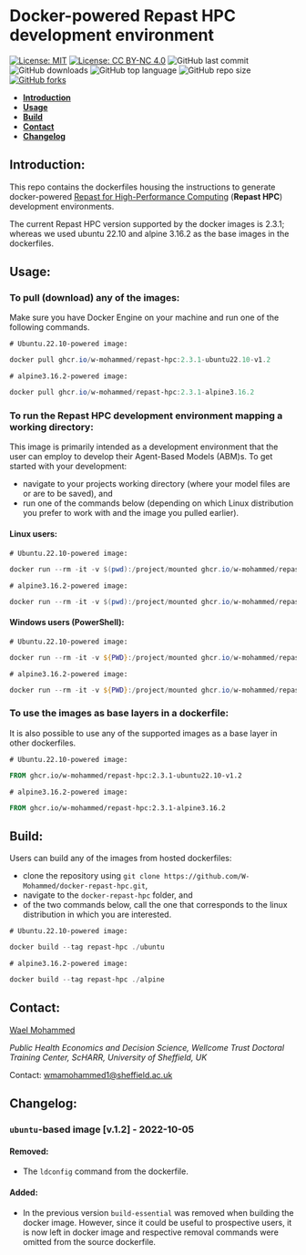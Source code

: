 # Docker-powered Repast HPC development environment
[![License: MIT](https://img.shields.io/badge/License-MIT-yellow.svg)](https://opensource.org/licenses/MIT)
[![License: CC BY-NC 4.0](https://licensebuttons.net/l/by-nc/4.0/80x15.png)](https://creativecommons.org/licenses/by-nc/4.0/)
![GitHub last commit](https://img.shields.io/github/last-commit/W-Mohammed/docker-repast-hpc?color=red&style=plastic)
![GitHub downloads](https://img.shields.io//github/downloads/W-Mohammed/docker-repast-hpc/pkgs/container/repast-hpc/total)
![GitHub top language](https://img.shields.io/github/languages/top/W-Mohammed/docker-repast-hpc?style=plastic)
![GitHub repo size](https://img.shields.io/github/repo-size/W-Mohammed/docker-repast-hpc?style=plastic)
[![GitHub forks](https://img.shields.io/github/forks/W-Mohammed/docker-repast-hpc?style=social&label=Fork&maxAge=2592000)](https://GitHub.com/W-Mohammed/docker-repast-hpc/network/)

- **[Introduction](#introduction)**
- **[Usage](#usage)**
- **[Build](#build)**
- **[Contact](#contact)**
- **[Changelog](#changelog)**

## Introduction:
This repo contains the dockerfiles housing the instructions to generate docker-powered [Repast for High-Performance Computing](https://repast.github.io/repast_hpc.html) (**Repast HPC**) development environments.

The current Repast HPC version supported by the docker images is 2.3.1; whereas we used ubuntu 22.10 and alpine 3.16.2 as the base images in the dockerfiles.

## Usage:
### To pull (download) any of the images:
Make sure you have Docker Engine on your machine and run one of the following commands.

`# Ubuntu.22.10-powered image:`
```powershell
docker pull ghcr.io/w-mohammed/repast-hpc:2.3.1-ubuntu22.10-v1.2
```
`# alpine3.16.2-powered image:`
```powershell
docker pull ghcr.io/w-mohammed/repast-hpc:2.3.1-alpine3.16.2
```

### To run the Repast HPC development environment mapping a working directory: 
This image is primarily intended as a development environment that the user can employ to develop their Agent-Based Models (ABM)s. To get started with your development: 
- navigate to your projects working directory (where your model files are or are to be saved), and
- run one of the commands below (depending on which Linux distribution you prefer to work with and the image you pulled earlier).

#### Linux users:
`# Ubuntu.22.10-powered image:`
```powershell
docker run --rm -it -v $(pwd):/project/mounted ghcr.io/w-mohammed/repast-hpc:2.3.1-ubuntu22.10-v1.2
```
`# alpine3.16.2-powered image:`
```powershell
docker run --rm -it -v $(pwd):/project/mounted ghcr.io/w-mohammed/repast-hpc:2.3.1-alpine3.16.2
```
#### Windows users (PowerShell):
`# Ubuntu.22.10-powered image:`
```powershell
docker run --rm -it -v ${PWD}:/project/mounted ghcr.io/w-mohammed/repast-hpc:2.3.1-ubuntu22.10-v1.2
```
`# alpine3.16.2-powered image:`
```powershell
docker run --rm -it -v ${PWD}:/project/mounted ghcr.io/w-mohammed/repast-hpc:2.3.1-alpine3.16.2
```

### To use the images as base layers in a dockerfile:
It is also possible to use any of the supported images as a base layer in other dockerfiles. 

`# Ubuntu.22.10-powered image:`
```dockerfile
FROM ghcr.io/w-mohammed/repast-hpc:2.3.1-ubuntu22.10-v1.2
```
`# alpine3.16.2-powered image:`
```dockerfile
FROM ghcr.io/w-mohammed/repast-hpc:2.3.1-alpine3.16.2
```

## Build:
Users can build any of the images from hosted dockerfiles:
- clone the repository using `git clone https://github.com/W-Mohammed/docker-repast-hpc.git`,
- navigate to the `docker-repast-hpc` folder, and 
- of the two commands below, call the one that corresponds to the linux distribution in which you are interested.

`# Ubuntu.22.10-powered image:`
```powershell
docker build --tag repast-hpc ./ubuntu
```
`# alpine3.16.2-powered image:`
```powershell
docker build --tag repast-hpc ./alpine
```

## Contact:
[Wael Mohammed](https://www.linkedin.com/in/wael-mohammed/)

*Public Health Economics and Decision Science, Wellcome Trust Doctoral Training Center, ScHARR, University of Sheffield, UK*

Contact:   wmamohammed1@sheffield.ac.uk

## Changelog:
### `ubuntu`-based image [v.1.2] - 2022-10-05
#### Removed:
- The `ldconfig` command from the dockerfile.
#### Added:
- In the previous version `build-essential` was removed when building the docker image. However, since it could be useful to prospective users, it is now left in docker image and respective removal commands were omitted from the source dockerfile.

